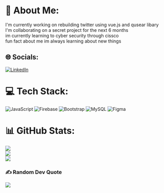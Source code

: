 # 💫 About Me:
I'm currently working on rebuilding twitter using vue.js and qusear libary<br>I'm collaborating on a secret project for the next 6 months <br>im currently learning to cyber security through cissco<br>fun fact about me im always learning about new things


## 🌐 Socials:
[![LinkedIn](https://img.shields.io/badge/LinkedIn-%230077B5.svg?logo=linkedin&logoColor=white)](https://www.linkedin.com/in/carl-james/) 

# 💻 Tech Stack:
![JavaScript](https://img.shields.io/badge/javascript-%23323330.svg?style=for-the-badge&logo=javascript&logoColor=%23F7DF1E) ![Firebase](https://img.shields.io/badge/firebase-%23039BE5.svg?style=for-the-badge&logo=firebase) ![Bootstrap](https://img.shields.io/badge/bootstrap-%238511FA.svg?style=for-the-badge&logo=bootstrap&logoColor=white) ![MySQL](https://img.shields.io/badge/mysql-%2300000f.svg?style=for-the-badge&logo=mysql&logoColor=white) ![Figma](https://img.shields.io/badge/figma-%23F24E1E.svg?style=for-the-badge&logo=figma&logoColor=white)
# 📊 GitHub Stats:
![](https://github-readme-stats.vercel.app/api?username=Understudystudent&theme=gotham&hide_border=false&include_all_commits=true&count_private=false)<br/>
![](https://github-readme-streak-stats.herokuapp.com/?user=Understudystudent&theme=gotham&hide_border=false)<br/>
![](https://github-readme-stats.vercel.app/api/top-langs/?username=Understudystudent&theme=gotham&hide_border=false&include_all_commits=true&count_private=false&layout=compact)

### ✍️ Random Dev Quote
![](https://quotes-github-readme.vercel.app/api?type=horizontal&theme=radical)

<!-- Proudly created with GPRM ( https://gprm.itsvg.in ) -->
